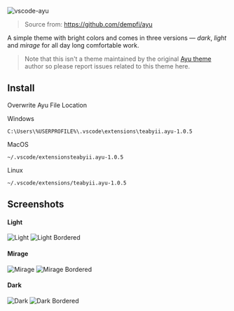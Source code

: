 ![vscode-ayu](https://github.com/ayu-theme/vscode-ayu/raw/HEAD/assets/header.png)

> Source from: https://github.com/dempfi/ayu

A simple theme with bright colors and comes in three versions — *dark*, *light* and *mirage* for all day long comfortable work.

> Note that this isn't a theme maintained by the original [Ayu theme](https://github.com/dempfi/ayu) author so please report issues related to this theme here.

## Install

Overwrite Ayu File Location

Windows
```shell
C:\Users\%USERPROFILE%\.vscode\extensions\teabyii.ayu-1.0.5
```
MacOS
```shell
~/.vscode/extensionsteabyii.ayu-1.0.5
```
Linux
```shell
~/.vscode/extensions/teabyii.ayu-1.0.5
```

## Screenshots

#### Light
![Light](https://github.com/ayu-theme/vscode-ayu/raw/HEAD/assets/light.png)
![Light Bordered](https://github.com/ayu-theme/vscode-ayu/raw/HEAD/assets/light-bordered.png)

#### Mirage
![Mirage](https://github.com/ayu-theme/vscode-ayu/raw/HEAD/assets/mirage.png)
![Mirage Bordered](https://github.com/ayu-theme/vscode-ayu/raw/HEAD/assets/mirage-bordered.png)

#### Dark
![Dark](https://github.com/ayu-theme/vscode-ayu/raw/HEAD/assets/dark.png)
![Dark Bordered](https://github.com/ayu-theme/vscode-ayu/raw/HEAD/assets/dark-bordered.png)
